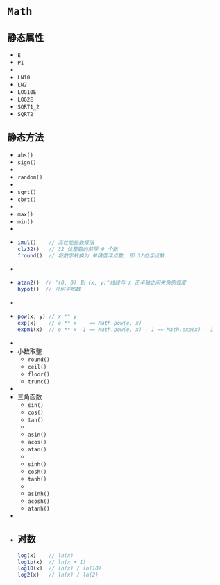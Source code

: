 # `Math`

## 静态属性
- `E`
- `PI`
- 
- `LN10`
- `LN2`
- `LOG10E`
- `LOG2E`
- `SQRT1_2`
- `SQRT2`

## 静态方法
- `abs()`
- `sign()`
- 
- `random()`
- 
- `sqrt()`
- `cbrt()`
- 
- `max()`
- `min()`
- 
- 
  ```js
  imul()    // 高性能整数乘法
  clz32()   // 32 位整数的前导 0 个数
  fround()  // 将数字转换为 单精度浮点数, 即 32位浮点数
  ```
- 
- 
  ```js
  atan2()  // "(0, 0) 到 (x, y)"线段与 x 正半轴之间夹角的弧度
  hypot()  // 几何平均数
  ```
- 
- 
  ```js
  pow(x, y) // x ** y
  exp(x)    // e ** x    == Math.pow(e, x)
  expm1(x)  // e ** x -1 == Math.pow(e, x) - 1 == Math.exp(x) - 1
  ```
- 
- 小数取整
  - `round()`
  - `ceil()`
  - `floor()`
  - `trunc()`
- 
- 三角函数
  - `sin()`
  - `cos()`
  - `tan()`
  - 
  - `asin()`
  - `acos()`
  - `atan()`
  - 
  - `sinh()`
  - `cosh()`
  - `tanh()`
  - 
  - `asinh()`
  - `acosh()`
  - `atanh()`
- 
- 对数
  - 
    ```js  
    log(x)    // ln(x)
    log1p(x)  // ln(x + 1)
    log10(x)  // ln(x) / ln(10)
    log2(x)   // ln(x) / ln(2)
    ```
